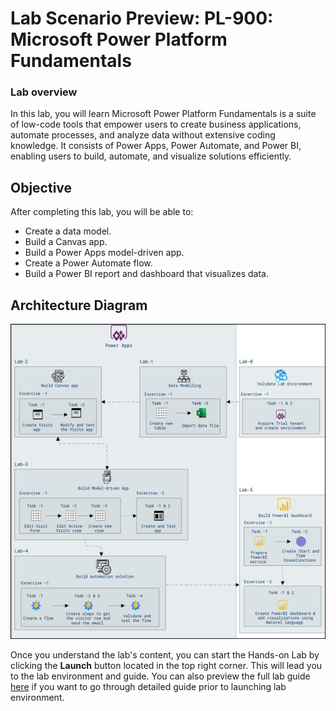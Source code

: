 # Lab Scenario Preview: PL-900: Microsoft Power Platform Fundamentals

### Lab overview

In this lab, you will learn Microsoft Power Platform Fundamentals is a suite of low-code tools that empower users to create business applications, automate processes, and analyze data without extensive coding knowledge. It consists of Power Apps, Power Automate, and Power BI, enabling users to build, automate, and visualize solutions efficiently.

## Objective
  
After completing this lab, you will be able to:

- Create a data model.
- Build a Canvas app.
- Build a Power Apps model-driven app.
- Create a Power Automate flow.
- Build a Power BI report and dashboard that visualizes data.

## Architecture Diagram

 ![](../media/finalarch.png)

Once you understand the lab's content, you can start the Hands-on Lab by clicking the **Launch** button located in the top right corner. This will lead you to the lab environment and guide. You can also preview the full lab guide [here](https://experience.cloudlabs.ai/#/labguidepreview/f801bda6-b1d5-4184-a8bf-2a817bd80f59) if you want to go through detailed guide prior to launching lab environment.
